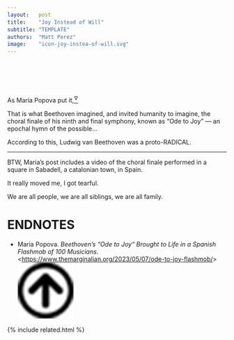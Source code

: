```yaml
---
layout:   post
title:    "Joy Instead of Will"
subtitle: "TEMPLATE"
authors:  "Matt Perez"
image:    "icon-joy-instea-of-will.svg"
---
```


<div style="display:none;">
 <p>&ldquo;That is what Beethoven imagined, and invited humanity to imagine in the choral finale of his ninth and final symphony, known as &lsquo;Ode to Joy&rsquo; &ndash; an epochal hymn of the possible&hellip; &rdquo;</p>
</div>

<h1>&nbsp;</h1>
 <p>As Maria Popova put it,<a href="#en01"><sup id="bm01">&hairsp;&nabla;&hairsp;</sup></a></p>
 <div class="_citation">
  <p>That is what Beethoven imagined, and invited humanity to imagine, the choral finale of his ninth and final symphony, known as “Ode to Joy” — an epochal hymn of the possible&hellip;</p>
 </div>
 <p>According to this, Ludwig van Beethoven was a proto-<span class='_paradigm'>RADICAL</span>.</p>
 <hr>
 <p>BTW, Maria&rsquo;s post includes a video of the choral finale performed in a square in Sabadell, a catalonian town, in Spain.</p>
 <p>It really moved me, I got tearful.</p>
 <p>We are all people, we are all siblings, we are all family.</p>

<h1 class="_section">ENDNOTES</h1>
 <ul>
  <li id="en01">
   <p class="_list-item">
    Maria Popova.
    <em>Beethoven&rsquo;s &ldquo;Ode to Joy&ldquo; Brought to Life in a Spanish Flashmob of 100 Musicians</em>.
    &lt;<a href="https://www.themarginalian.org/2023/05/07/ode-to-joy-flashmob/" target="_blank">https://www.themarginalian.org/2023/05/07/ode-to-joy-flashmob/</a>&gt;
    <a class="_uparrow" href="#bm01"><img src="/assets/img/arrow-up-icon.png"></a>
   </p>
  </li>
 </ul>

{% include related.html %}